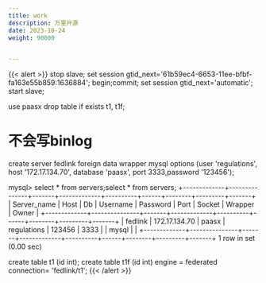 ```yaml
---
title: work
description: 万里开源
date: 2023-10-24
weight: 90000


---
```


{{< alert >}}
stop slave;
set session gtid_next='61b59ec4-6653-11ee-bfbf-fa163e55b859:1636884';
begin;commit;
set session gtid_next='automatic';
start slave;






use paasx
drop table if exists t1, t1f;
# 不会写binlog
create server fedlink foreign data wrapper mysql options (user 'regulations', host '172.17.134.70', database 'paasx', port 3333,password '123456');

mysql> select * from servers;select * from servers;
+-------------+---------------+-------+-------------+----------+------+--------+---------+-------+
| Server_name | Host          | Db    | Username    | Password | Port | Socket | Wrapper | Owner |
+-------------+---------------+-------+-------------+----------+------+--------+---------+-------+
| fedlink     | 172.17.134.70 | paasx | regulations | 123456 | 3333 |        | mysql   |       |
+-------------+---------------+-------+-------------+----------+------+--------+---------+-------+
1 row in set (0.00 sec)



create table t1 (id int);
create table t1f (id int) engine = federated connection= 'fedlink/t1';
{{< /alert >}}

